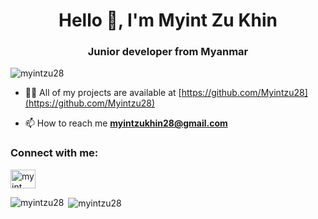 <h1 align="center">Hello 👋, I'm Myint Zu Khin</h1>
<h3 align="center">Junior developer from Myanmar</h3>

<p align="left"> <img src="https://komarev.com/ghpvc/?username=myintzu28&label=Profile%20views&color=0e75b6&style=flat" alt="myintzu28" /> </p>

- 👨‍💻 All of my projects are available at [https://github.com/Myintzu28](https://github.com/Myintzu28)

- 📫 How to reach me **myintzukhin28@gmail.com**

<h3 align="left">Connect with me:</h3>
<p align="left">
<a href="https://fb.com/myint zu khin" target="blank"><img align="center" src="https://raw.githubusercontent.com/rahuldkjain/github-profile-readme-generator/master/src/images/icons/Social/facebook.svg" alt="myint zu khin" height="30" width="40" /></a>
</p>

<p><img align="left" src="https://github-readme-stats.vercel.app/api/top-langs?username=myintzu28&show_icons=true&locale=en&layout=compact" alt="myintzu28" /></p>

<p>&nbsp;<img align="center" src="https://github-readme-stats.vercel.app/api?username=myintzu28&show_icons=true&locale=en" alt="myintzu28" /></p>
